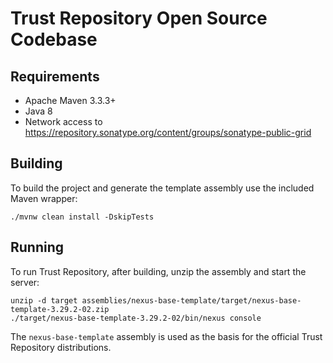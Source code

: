 
# Trust Repository Open Source Codebase 
 
## Requirements

* Apache Maven 3.3.3+
* Java 8
* Network access to https://repository.sonatype.org/content/groups/sonatype-public-grid

## Building

To build the project and generate the template assembly use the included Maven wrapper:

    ./mvnw clean install -DskipTests

## Running

To run Trust Repository, after building, unzip the assembly and start the server:

    unzip -d target assemblies/nexus-base-template/target/nexus-base-template-3.29.2-02.zip
    ./target/nexus-base-template-3.29.2-02/bin/nexus console

The `nexus-base-template` assembly is used as the basis for the official Trust Repository distributions.